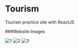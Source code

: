 # Tourism
Tourism practice site with ReactJS

###Website Images

![1](https://user-images.githubusercontent.com/46786384/127813750-ea32e562-30bc-42a2-b5d7-b49c2c9be329.PNG)
![2](https://user-images.githubusercontent.com/46786384/127813756-94909e06-0781-43fa-9620-3cdfff88885f.PNG)
![3](https://user-images.githubusercontent.com/46786384/127813755-99f286f7-c079-4b7a-b153-d0459e3001d6.PNG)
